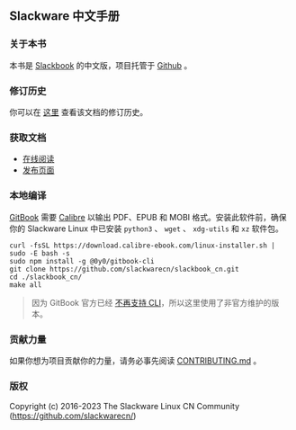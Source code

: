 ## Slackware 中文手册

### 关于本书

本书是 [Slackbook][id_slackbook] 的中文版，项目托管于 [Github][id_github] 。

### 修订历史

你可以在 [这里][id_changes] 查看该文档的修订历史。

### 获取文档

- [在线阅读][id_online]
- [发布页面][id_releases]

### 本地编译

[GitBook][id_gitbook] 需要 [Calibre][id_calibre] 以输出 PDF、EPUB 和 MOBI 格式。安装此软件前，确保你的 Slackware Linux 中已安装 `python3` 、 `wget` 、 `xdg-utils` 和 `xz` 软件包。

```shell
curl -fsSL https://download.calibre-ebook.com/linux-installer.sh | sudo -E bash -s
sudo npm install -g @0y0/gitbook-cli
git clone https://github.com/slackwarecn/slackbook_cn.git
cd ./slackbook_cn/
make all
```

> 因为 GitBook 官方已经 [不再支持 CLI][id_gitbook_deprecation]，所以这里使用了非官方维护的版本。

### 贡献力量

如果你想为项目贡献你的力量，请务必事先阅读 [CONTRIBUTING.md](CONTRIBUTING.md) 。

[id_github]: https://github.com/slackwarecn/slackbook_cn "访问项目主页"
[id_slackbook]: http://slackbook.org "访问The Revised Slackware Book Project主页"
[id_changes]: https://github.com/slackwarecn/slackbook_cn/blob/master/CHANGES.md "查看修订历史"
[id_online]: https://slackwarecn.gitbook.io/slackbook_cn "阅读在线版本"
[id_releases]: https://github.com/slackwarecn/slackbook_cn/releases "查看已发布文档"
[id_gitbook]: https://github.com/GitbookIO/gitbook "Gitbook项目主页"
[id_gitbook_deprecation]: https://github.com/GitbookIO/gitbook#%EF%B8%8F-deprecation-warning "查看GitBook官方不再支持CLI公告"
[id_calibre]: https://github.com/kovidgoyal/calibre/releases "点此获取Calibre"

### 版权

Copyright (c) 2016-2023 The Slackware Linux CN Community (https://github.com/slackwarecn/)
